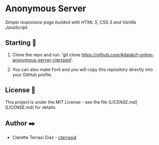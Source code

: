 # Anonymous Server

_Simple responsive page builded with HTML 5, CSS 3 and Vanilla JavaScript._

## Starting 🚀

1. Clone the repo and run: 'git clone https://github.com/Adalab/f-online-anonymous-server-cterrasid'.

2. You can also make Fork and you will copy this repository directly into your GitHub profile.

## License 📄

This project is under the MIT License - see the file [LICENSE.md] (LICENSE.md) for details

## Author ✒️

- Clarette Terrasi Díaz - [cterrasid](https://www.linkedin.com/in/cterrasid/)
